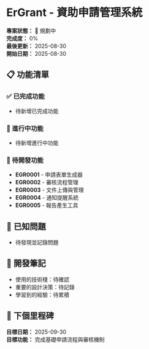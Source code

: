 # ErGrant - 資助申請管理系統

**專案狀態：** 🎯 規劃中  
**完成度：** 0%  
**最後更新：** 2025-08-30  
**開始日期：** 2025-08-30  

## 📋 功能清單

### ✅ 已完成功能
- 待新增已完成功能

### 🚧 進行中功能  
- 待新增進行中功能

### 📝 待開發功能
- **EGR0001** - 申請表單生成器
- **EGR0002** - 審核流程管理
- **EGR0003** - 文件上傳與管理
- **EGR0004** - 通知提醒系統
- **EGR0005** - 報告產生工具

## 🐛 已知問題
- 待發現並記錄問題

## 📝 開發筆記
- 使用的技術棧：待確認
- 重要的設計決策：待記錄
- 學習到的經驗：待累積

## 🎯 下個里程碑
**目標日期：** 2025-09-30  
**目標功能：** 完成基礎申請流程與審核機制